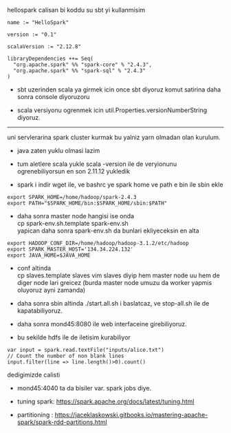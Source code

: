 hellospark calisan bi koddu su sbt yi kullanmisim
```
name := "HelloSpark"

version := "0.1"

scalaVersion := "2.12.8"

libraryDependencies ++= Seq(
  "org.apache.spark" %% "spark-core" % "2.4.3",
  "org.apache.spark" %% "spark-sql" % "2.4.3"
)
```

* sbt uzerinden scala ya girmek icin once sbt diyoruz komut satirina daha sonra console diyoruzoru

* scala versiyonu ogrenmek icin util.Properties.versionNumberString diyoruz.

------

uni servlerarina spark cluster kurmak
bu yalniz yarn olmadan olan kurulum.

* java zaten yuklu olmasi lazim

* tum aletlere scala yukle scala -version ile de veryionunu ogrenebiliyorsun en son 2.11.12 yukledik

* spark i indir wget ile, ve bashrc ye spark home ve path e bin ile sbin ekle
```
export SPARK_HOME=/home/hadoop/spark-2.4.3                                           
export PATH="$SPARK_HOME/bin:$SPARK_HOME/sbin:$PATH"  
```

* daha sonra master node hangisi ise onda  
cp spark-env.sh.template spark-env.sh  
yapican daha sonra spark-env.sh da bunlari ekliyeceksin en alta
```
export HADOOP_CONF_DIR=/home/hadoop/hadoop-3.1.2/etc/hadoop 
export SPARK_MASTER_HOST='134.34.224.132'
export JAVA_HOME=$JAVA_HOME 
```

* conf altinda  
cp slaves.template slaves
vim slaves diyip hem master node uu hem de diger node lari greicez (burda master node umuzu da worker yapmis oluyoruz ayni zamanda)

* daha sonra sbin altinda ./start.all.sh i baslatcaz, ve stop-all.sh ile de kapatabiliyoruz.

* daha sonra mond45:8080 ile web interfaceine girebiliyoruz.

* bu sekilde hdfs ile de iletisim kurabiliyor
```
var input = spark.read.textFile("inputs/alice.txt")
// Count the number of non blank lines
input.filter(line => line.length()>0).count()
```
dedigimizde calisti

* mond45:4040 ta da bisiler var. spark jobs diye.

* tuning spark: https://spark.apache.org/docs/latest/tuning.html

* partitioning : https://jaceklaskowski.gitbooks.io/mastering-apache-spark/spark-rdd-partitions.html